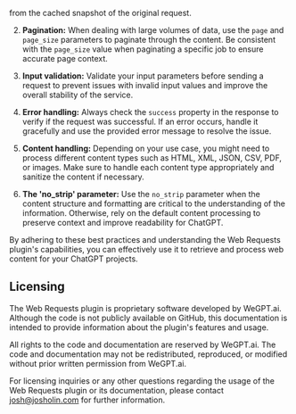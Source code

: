 from the cached snapshot of the original request.

2. **Pagination:** When dealing with large volumes of data, use the `page` and `page_size` parameters to paginate through the content. Be consistent with the `page_size` value when paginating a specific job to ensure accurate page context.

3. **Input validation:** Validate your input parameters before sending a request to prevent issues with invalid input values and improve the overall stability of the service.

4. **Error handling:** Always check the `success` property in the response to verify if the request was successful. If an error occurs, handle it gracefully and use the provided error message to resolve the issue.

5. **Content handling:** Depending on your use case, you might need to process different content types such as HTML, XML, JSON, CSV, PDF, or images. Make sure to handle each content type appropriately and sanitize the content if necessary.

6. **The 'no_strip' parameter:** Use the `no_strip` parameter when the content structure and formatting are critical to the understanding of the information. Otherwise, rely on the default content processing to preserve context and improve readability for ChatGPT.

By adhering to these best practices and understanding the Web Requests plugin's capabilities, you can effectively use it to retrieve and process web content for your ChatGPT projects.
## Licensing

The Web Requests plugin is proprietary software developed by WeGPT.ai. Although the code is not publicly available on GitHub, this documentation is intended to provide information about the plugin's features and usage.

All rights to the code and documentation are reserved by WeGPT.ai. The code and documentation may not be redistributed, reproduced, or modified without prior written permission from WeGPT.ai.

For licensing inquiries or any other questions regarding the usage of the Web Requests plugin or its documentation, please contact josh@josholin.com for further information.
